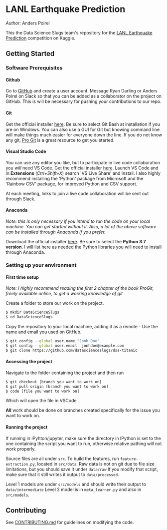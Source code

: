 # LANL Earthquake Prediction

*Author:* Anders Poirel

This the Data Science Slugs team's repository for the [LANL Earthquake Prediction](https://www.kaggle.com/c/LANL-Earthquake-Prediction) competition on Kaggle.

## Getting Started

### Software Prerequisites

#### Github

Go to [GitHub](https://github.com/) and create a user account.
Message Ryan Darling or Anders Poirel on Slack so that you can be added as a collaborator on the project on GitHub. This is will be necessary for pushing your contributions to our repo.

#### Git
Get the official installer [here](https://git-scm.com/downloads). Be sure to select Git Bash at installation if you are on Windows. 
You can also use a GUI for Git but knowing command line will make things much easier for everyone down the line. If you do not know any git, [Pro Git](https://git-scm.com/book/en/v2) is a great resource to get you started. 

#### Visual Studio Code
You can use any editor you like, but to participate in live code collaboration you *will* need VS Code.
Get the official installer [here](https://code.visualstudio.com/).
Launch VS Code and in **Extensions** (*Ctrl+Shift+X*) search 'VS Live Share' and install. I also highly recommend installing the 'Python' package from Microsoft and  the 'Rainbow CSV' package, for improved Python and CSV support.

At each meeting, links to join a live code collaboration will be sent out through Slack.

#### Anaconda

*Note: this is only necessary if you intend to run the code on your local machine. You can get started without it. Also, a lot of the above software can be installed through Anaconda if you prefer.*

Download the official installer [here](https://www.anaconda.com/distribution/#download-section). Be sure to select the **Python 3.7 version**. 
I will list here as needed the Python libraries you will need to install through Anaconda.

### Setting up your environment

#### First time setup

*Note: I highly recommend reading the first 2 chapter of the book ProGit, freely available online, to get a working knowledge of git*

Create a folder to store our work on the project.

```bash
$ mkdir DataScienceSlugs
$ cd DataScienceSlugs
```

Copy the repository to your local machine, adding it as a remote - Use the name and email you used on GitHub.

```bash
$ git config --global user.name "Jonh Doe"
$ git config --global user.email  jonhdoe@example.com
$ git clone https://github.com/datascienceslugs/dss-titanic
```

#### Accessing the project

Navigate to the folder containing the project and then
run

```bash
$ git checkout [branch you want to work on]
$ git pull origin [branch you want to work on]
$ code [file you want to work on]
```

Which will open the file in VSCode

**All** work should be done on branches created specifically for the issue you want to work on.

#### Running the project
If running in IPyhton/jupyter, make sure the directory in IPython is set to the one containing the script you want to run, otherwise relative pathing will not work properly.

Source files are all under `src`. To build the features, run `feature-extraction.py`, located in `src/data`. Raw data is not on git due to file size limitations, but you should save it under `data/raw`
If you modify that script, make sure that it still writes it output to `data/processed`.

Level 1 models are under `src/models` and should write their output to `data/intermediate`
Level 2 model is in `meta_learner.py` and also in `src/models`. 


## Contributing

See [CONTRIBUTING.md](https://github.com/datascienceslugs/dss-titanic/blob/master/CONTRIBUTING.md) for guidelines on modifying the code.

